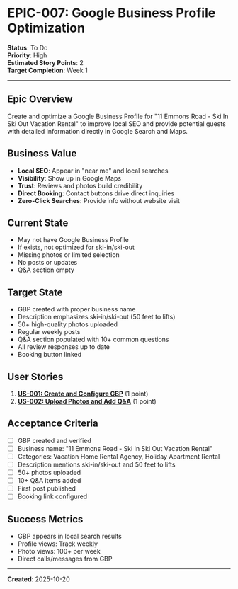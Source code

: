 # EPIC-007: Google Business Profile Optimization

**Status**: To Do  
**Priority**: High  
**Estimated Story Points**: 2  
**Target Completion**: Week 1

---

## Epic Overview

Create and optimize a Google Business Profile for "11 Emmons Road - Ski In Ski Out Vacation Rental" to improve local SEO and provide potential guests with detailed information directly in Google Search and Maps.

## Business Value

- **Local SEO**: Appear in "near me" and local searches
- **Visibility**: Show up in Google Maps
- **Trust**: Reviews and photos build credibility
- **Direct Booking**: Contact buttons drive direct inquiries
- **Zero-Click Searches**: Provide info without website visit

## Current State

- May not have Google Business Profile
- If exists, not optimized for ski-in/ski-out
- Missing photos or limited selection
- No posts or updates
- Q&A section empty

## Target State

- GBP created with proper business name
- Description emphasizes ski-in/ski-out (50 feet to lifts)
- 50+ high-quality photos uploaded
- Regular weekly posts
- Q&A section populated with 10+ common questions
- All review responses up to date
- Booking button linked

## User Stories

1. **[US-001: Create and Configure GBP](./user-stories/US-001-create-gbp/story.md)** (1 point)
2. **[US-002: Upload Photos and Add Q&A](./user-stories/US-002-photos-qa/story.md)** (1 point)

## Acceptance Criteria

- [ ] GBP created and verified
- [ ] Business name: "11 Emmons Road - Ski In Ski Out Vacation Rental"
- [ ] Categories: Vacation Home Rental Agency, Holiday Apartment Rental
- [ ] Description mentions ski-in/ski-out and 50 feet to lifts
- [ ] 50+ photos uploaded
- [ ] 10+ Q&A items added
- [ ] First post published
- [ ] Booking link configured

## Success Metrics

- GBP appears in local search results
- Profile views: Track weekly
- Photo views: 100+ per week
- Direct calls/messages from GBP

---

**Created**: 2025-10-20
